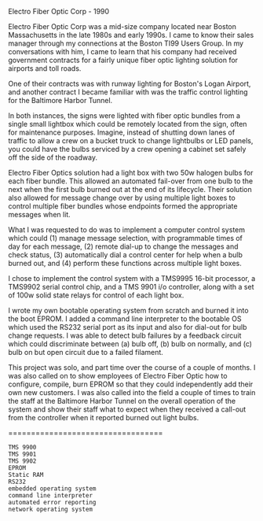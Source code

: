 Electro Fiber Optic Corp - 1990

Electro Fiber Optic Corp was a mid-size company located near Boston Massachusetts in the late 1980s and early 1990s.  I came to know their sales manager through my connections at the Boston TI99 Users Group.  In my conversations with him, I came to learn that his company had received government contracts for a fairly unique fiber optic lighting solution for airports and toll roads.

One of their contracts was with runway lighting for Boston's Logan Airport, and another contract I became familiar with was the traffic control lighting for the Baltimore Harbor Tunnel.

In both instances, the signs were lighted with fiber optic bundles from a single small lightbox which could be remotely located from the sign, often for maintenance purposes.  Imagine, instead of shutting down lanes of traffic to allow a crew on a bucket truck to change lightbulbs or LED panels, you could have the bulbs serviced by a crew opening a cabinet set safely off the side of the roadway.

Electro Fiber Optics solution had a light box with two 50w halogen bulbs for each fiber bundle.  This allowed an automated fail-over from one bulb to the next when the first bulb burned out at the end of its lifecycle.  Their solution also allowed for message change over by using multiple light boxes to control multiple fiber bundles whose endpoints formed the appropriate messages when lit.

What I was requested to do was to implement a computer control system which could (1) manage message selection, with programmable times of day for each message, (2) remote dial-up to change the messages and check status, (3) automatically dial a control center for help when a bulb burned out, and (4) perform these functions across multiple light boxes.

I chose to implement the control system with a TMS9995 16-bit processor, a TMS9902 serial control chip, and a TMS 9901 i/o controller, along with a set of 100w solid state relays for control of each light box.

I wrote my own bootable operating system from scratch and burned it into the boot EPROM.  I added a command line interpreter to the bootable OS which used the RS232 serial port as its input and also for dial-out for bulb change requests.  I was able to detect bulb failures by a feedback circuit which could discriminate between (a) bulb off, (b) bulb on normally, and (c) bulb on but open circuit due to a failed filament.

This project was solo, and part time over the course of a couple of months.  I was also called on to show employees of Electro Fiber Optic how to configure, compile, burn EPROM so that they could independently add their own new customers.  I was also called into the field a couple of times to train the staff at the Baltimore Harbor Tunnel on the overall operation of the system and show their staff what to expect when they received a call-out from the controller when it reported burned out light bulbs.

==================================
```
TMS 9900
TMS 9901
TMS 9902
EPROM
Static RAM
RS232
embedded operating system
command line interpreter
automated error reporting
network operating system
```
